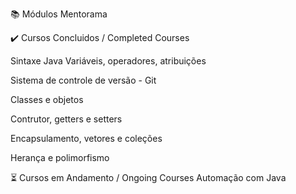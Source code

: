 📚 Módulos Mentorama

✔️ Cursos Concluidos / Completed Courses 

Sintaxe Java
Variáveis, operadores, atribuições

Sistema de controle de versão - Git

Classes e objetos

Contrutor, getters e setters

Encapsulamento, vetores e coleções

Herança e polimorfismo

⏳ Cursos em Andamento / Ongoing Courses
Automação com Java
